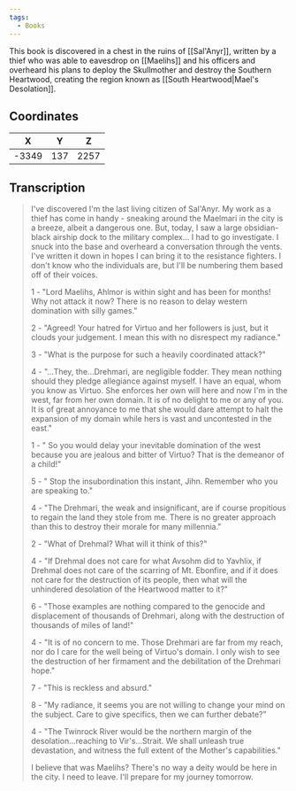 ```yaml
---
tags:
  - Books
---
```


This book is discovered in a chest in the ruins of [[Sal'Anyr]], written by a thief who was able to eavesdrop on [[Maelihs]] and his officers and overheard his plans to deploy the Skullmother and destroy the Southern Heartwood, creating the region known as [[South Heartwood|Mael's Desolation]].

## Coordinates
| **X** | **Y** | **Z** |
| :---: | :---: | :---: |
| -3349 |  137  | 2257  |

## Transcription
> I've discovered I'm the last living citizen of Sal'Anyr. My work as a thief has come in handy - sneaking around the Maelmari in the city is a breeze, albeit a dangerous one. But, today, I saw a large obsidian-black airship dock to the military complex... I had to go investigate. I snuck into the base and overheard a conversation through the vents. I've written it down in hopes I can bring it to the resistance fighters. I don't know who the individuals are, but I'll be numbering them based off of their voices.
>
> 1 - "Lord Maelihs, Ahlmor is within sight and has been for months! Why not attack it now? There is no reason to delay western domination with silly games."
>
> 2 - "Agreed! Your hatred for Virtuo and her followers is just, but it clouds your judgement. I mean this with no disrespect my radiance."
>
> 3 - "What is the purpose for such a heavily coordinated attack?"
>
> 4 - "...They, the...Drehmari, are negligible fodder. They mean nothing should they pledge allegiance against myself. I have an equal, whom you know as Virtuo. She enforces her own will here and now I'm in the west, far from her own domain. It is of no delight to me or any of you. It is of great annoyance to me that she would dare attempt to halt the expansion of my domain while hers is vast and uncontested in the east."
>
> 1 - " So you would delay your inevitable domination of the west because you are jealous and bitter of Virtuo? That is the demeanor of a child!"
>
> 5 - " Stop the insubordination this instant, Jihn. Remember who you are speaking to."
>
> 4 - "The Drehmari, the weak and insignificant, are if course propitious to regain the land they stole from me. There is no greater approach than this to destroy their morale for many millennia."
>
> 2 - "What of Drehmal? What will it think of this?"
>
> 4 - "If Drehmal does not care for what Avsohm did to Yavhlix, if Drehmal does not care of the scarring of Mt. Ebonfire, and if it does not care for the destruction of its people, then what will the unhindered desolation of the Heartwood matter to it?"
>
> 6 - "Those examples are nothing compared to the genocide and displacement of thousands of Drehmari, along with the destruction of thousands of miles of land!"
>
> 4 - "It is of no concern to me. Those Drehmari are far from my reach, nor do I care for the well being of Virtuo's domain. I only wish to see the destruction of her firmament and the debilitation of the Drehmari hope."
>
> 7 - "This is reckless and absurd."
>
> 8 - "My radiance, it seems you are not willing to change your mind on the subject. Care to give specifics, then we can further debate?"
>
> 4 - "The Twinrock River would be the northern margin of the desolation...reaching to Vir's...Strait. We shall unleash true devastation, and witness the full extent of the Mother's capabilities."
>
> I believe that was Maelihs? There's no way a deity would be here in the city. I need to leave. I'll prepare for my journey tomorrow.




